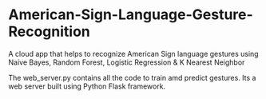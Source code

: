# American-Sign-Language-Gesture-Recognition
A cloud app that helps to recognize American Sign language gestures using Naive Bayes, Random Forest, Logistic Regression &amp; K Nearest Neighbor


The web_server.py contains all the code to train amd predict gestures. Its a web server built using Python Flask framework.
